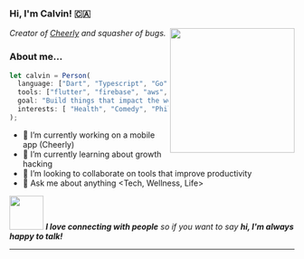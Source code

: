 ### Hi, I'm Calvin! 🇨🇦
<img align='right' src="https://media.giphy.com/media/pALw8LdftuqAw/giphy.gif" width="220">
<p><em>Creator of <a href="https://www.cheerly.app/">Cheerly</a> and squasher of bugs.</em></p>

### About me...  

```javascript
let calvin = Person(
  language: ["Dart", "Typescript", "Go", "Bash"],
  tools: ["flutter", "firebase", "aws", "docker", "gcloud", "Everything else"],
  goal: "Build things that impact the world.",
  interests: [ "Health", "Comedy", "Philosophy", "Music"]
);
```

- 🔭 I’m currently working on a mobile app (Cheerly)
- 🌱 I’m currently learning about growth hacking
- 👯 I’m looking to collaborate on tools that improve productivity
- 💬 Ask me about anything <Tech, Wellness, Life>

<img src="https://media.giphy.com/media/LnQjpWaON8nhr21vNW/giphy.gif" width="60"> <em><b>I love connecting with people</b> so if you want to say <b>hi, I'm always happy to talk!</b></em>

---
